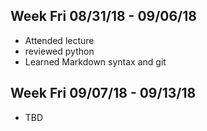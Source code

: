 ## Week Fri 08/31/18 - 09/06/18

* Attended lecture
* reviewed python
* Learned Markdown syntax and git

## Week Fri 09/07/18 - 09/13/18

* TBD
